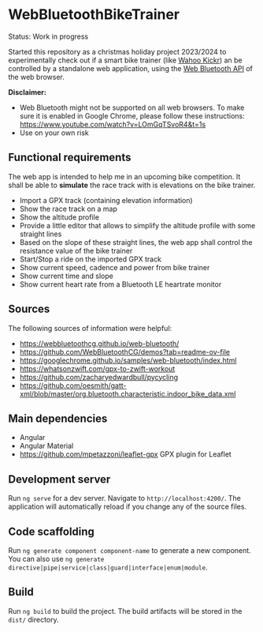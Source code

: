 # WebBluetoothBikeTrainer

Status: Work in progress

Started this repository as a christmas holiday project 2023/2024 to experimentally check out if a smart bike trainer (like [Wahoo Kickr](https://www.wahoofitness.com/devices/indoor-cycling/bike-trainers/kickr-buy)) an be controlled by a standalone web application, using the [Web Bluetooth API](https://developer.mozilla.org/en-US/docs/Web/API/Web_Bluetooth_API) of the web browser.

**Disclaimer:** 
* Web Bluetooth might not be supported on all web browsers. To make sure it is enabled in Google Chrome, please follow these instructions: https://www.youtube.com/watch?v=LOmGqTSvoR4&t=1s
* Use on your own risk

## Functional requirements
The web app is intended to help me in an upcoming bike competition. It shall be able to **simulate** the race track with is elevations on the bike trainer.

* Import a GPX track (containing elevation information)
* Show the race track on a map
* Show the altitude profile
* Provide a little editor that allows to simplify the altitude profile with some straight lines
* Based on the slope of these straight lines, the web app shall control the resistance value of the bike trainer
* Start/Stop a ride on the imported GPX track
* Show current speed, cadence and power from bike trainer
* Show current time and slope
* Show current heart rate from a Bluetooth LE heartrate monitor

## Sources
The following sources of information were helpful:

* https://webbluetoothcg.github.io/web-bluetooth/
* https://github.com/WebBluetoothCG/demos?tab=readme-ov-file
* https://googlechrome.github.io/samples/web-bluetooth/index.html
* https://whatsonzwift.com/gpx-to-zwift-workout
* https://github.com/zacharyedwardbull/pycycling
* https://github.com/oesmith/gatt-xml/blob/master/org.bluetooth.characteristic.indoor_bike_data.xml

## Main dependencies

* Angular
* Angular Material
* https://github.com/mpetazzoni/leaflet-gpx GPX plugin for Leaflet

## Development server

Run `ng serve` for a dev server. Navigate to `http://localhost:4200/`. The application will automatically reload if you change any of the source files.

## Code scaffolding

Run `ng generate component component-name` to generate a new component. You can also use `ng generate directive|pipe|service|class|guard|interface|enum|module`.

## Build

Run `ng build` to build the project. The build artifacts will be stored in the `dist/` directory.

